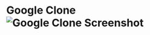 # Google Clone![Google Clone Screenshot](https://github.com/vwhite-wg/google-clone/assets/129216479/265a7e80-8a08-44e0-b7a5-aa13decbd38a)
